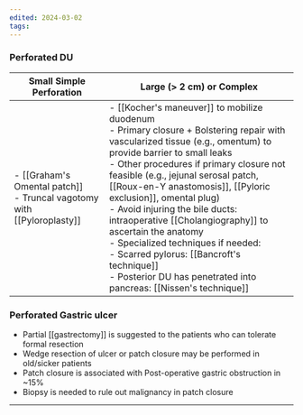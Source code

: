 ```yaml
---
edited: 2024-03-02
tags:
---
```

### Perforated DU

| **Small Simple Perforation**                                               | **Large (> 2 cm) or Complex**                                                                                                                                                                                                                                                                                                                                                                                                                                                                                                                                                               |
| -------------------------------------------------------------------------- | ------------------------------------------------------------------------------------------------------------------------------------------------------------------------------------------------------------------------------------------------------------------------------------------------------------------------------------------------------------------------------------------------------------------------------------------------------------------------------------------------------------------------------------------------------------------------------------------- |
| - [[Graham's Omental patch]] <br> - Truncal vagotomy with [[Pyloroplasty]] | - [[Kocher's maneuver]] to mobilize duodenum<br> - Primary closure + Bolstering repair with vascularized tissue (e.g., omentum) to provide barrier to small leaks<br> - Other procedures if primary closure not feasible (e.g., jejunal serosal patch, [[Roux-en-Y anastomosis]], [[Pyloric exclusion]], omental plug)<br> - Avoid injuring the bile ducts: intraoperative [[Cholangiography]] to ascertain the anatomy<br> - Specialized techniques if needed:<br>   - Scarred pylorus: [[Bancroft's technique]]<br>   - Posterior DU has penetrated into pancreas: [[Nissen's technique]] |

### Perforated Gastric ulcer
- Partial [[gastrectomy]] is suggested to the patients who can tolerate formal resection
- Wedge resection of ulcer or patch closure may be performed in old/sicker patients
- Patch closure is associated with Post-operative gastric obstruction in ~15% 
- Biopsy is needed to rule out malignancy in patch closure
---
